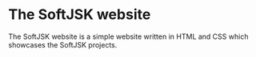 # The SoftJSK website
The SoftJSK website is a simple website written in HTML and CSS which showcases the SoftJSK projects.
